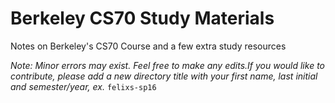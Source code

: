 # Berkeley CS70 Study Materials

Notes on Berkeley's CS70 Course and a few extra study resources

*Note: Minor errors may exist. Feel free to make any edits.If you would like to contribute, please add a new directory title with your first name, last initial and semester/year, ex.* `felixs-sp16`
